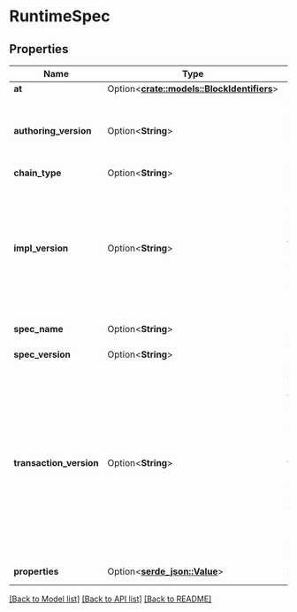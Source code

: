 # RuntimeSpec

## Properties

Name | Type | Description | Notes
------------ | ------------- | ------------- | -------------
**at** | Option<[**crate::models::BlockIdentifiers**](BlockIdentifiers.md)> |  | [optional]
**authoring_version** | Option<**String**> | The version of the authorship interface. An authoring node will not attempt to author blocks unless this is equal to its native runtime. | [optional]
**chain_type** | Option<**String**> | Type of the chain. | [optional]
**impl_version** | Option<**String**> | Version of the implementation specification. Non-consensus-breaking optimizations are about the only changes that could be made which would result in only the `impl_version` changing. The `impl_version` is set to 0 when `spec_version` is incremented. | [optional]
**spec_name** | Option<**String**> | Identifies the different Substrate runtimes. | [optional]
**spec_version** | Option<**String**> | Version of the runtime specification. | [optional]
**transaction_version** | Option<**String**> | All existing dispatches are fully compatible when this number doesn't change. This number must change when an existing dispatchable (module ID, dispatch ID) is changed, either through an alteration in its user-level semantics, a parameter added/removed/changed, a dispatchable being removed, a module being removed, or a dispatchable/module changing its index. | [optional]
**properties** | Option<[**serde_json::Value**](.md)> | Arbitrary properties defined in the chain spec. | [optional]

[[Back to Model list]](../README.md#documentation-for-models) [[Back to API list]](../README.md#documentation-for-api-endpoints) [[Back to README]](../README.md)


